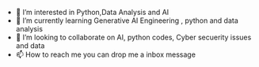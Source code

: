 - 👀 I’m interested in Python,Data Analysis and AI
- 🌱 I’m currently learning Generative AI Engineering , python and data analysis
- 💞️ I’m looking to collaborate on AI, python codes, Cyber secuerity issues and data
- 📫 How to reach me you can drop me a inbox message

<!---
Samina022/Samina022 is a ✨ special ✨ repository because its `README.md` (this file) appears on your GitHub profile.
You can click the Preview link to take a look at your changes.
--->
